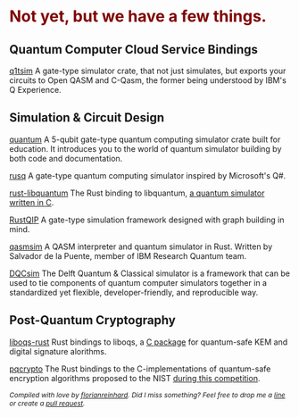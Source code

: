 # <span style="color:#800000">Not yet, but we have a few things.</span>

## Quantum Computer Cloud Service Bindings
[q1tsim](https://github.com/Q1tBV/q1tsim)
A gate-type simulator crate, that not just simulates, but
exports your circuits to Open QASM and C-Qasm, the former 
being understood by IBM's Q Experience.

## Simulation & Circuit Design
[quantum](https://github.com/beneills/quantum)
A 5-qubit gate-type quantum computing simulator crate built for education.
It introduces you to the world of quantum simulator building by both code and documentation.

[rusq](https://github.com/hajifkd/rusq)
A gate-type quantum computing simulator inspired by Microsoft's Q#.

[rust-libquantum](https://github.com/mknyszek/rust-libquantum)
The Rust binding to libquantum, [a quantum simulator written in C](https://github.com/libquantum/libquantum).

[RustQIP](https://github.com/Renmusxd/RustQIP)
A gate-type simulation framework designed with graph building in mind.

[qasmsim](https://github.com/delapuente/qasmsim) A QASM interpreter and quantum simulator in Rust.
Written by Salvador de la Puente, member of IBM Research Quantum team.

[DQCsim](https://github.com/QE-Lab/dqcsim) The Delft Quantum & Classical simulator is a framework that can be used to tie components of quantum computer simulators together in a standardized yet flexible, developer-friendly, and reproducible way. 

## Post-Quantum Cryptography
[liboqs-rust](https://github.com/open-quantum-safe/liboqs-rust)
Rust bindings to liboqs, a [C package](https://github.com/open-quantum-safe/liboqs/) for quantum-safe KEM and digital signature alorithms.

[pqcrypto](https://github.com/rustpq/pqcrypto)
The Rust bindings to the C-implementations of quantum-safe encryption algorithms proposed to the NIST 
[during this competition](https://csrc.nist.gov/projects/post-quantum-cryptography).

<span style="font-size:12px;font-style: italic">Compiled with love by [florianreinhard](https://florianreinhard.de). Did I miss something? Feel free to drop me a [line](mailto:me@florianreinhard.de) or create a [pull request](https://github.com/arewequantumyet/arewequantumyet.github.io).</span>
